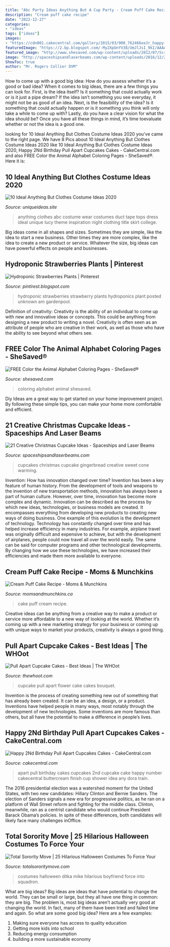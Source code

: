 ```yaml
---
title: "Abc Party Ideas Anything But A Cup Party - Cream Puff Cake Recipe"
description: "Cream puff cake recipe"
date: "2022-12-27"
categories:
- "ideas"
tags: ["ideas"]
images:
- "https://cdn001.cakecentral.com/gallery/2015/03/900_762466xeJr_happy-2nd-birthday-pull-apart-cupcakes-cakes.jpg"
featuredImage: "https://2.bp.blogspot.com/-My2XpUnYV38/UmJlJsI_9kI/AAAAAAAAAEQ/u1RyhLTd3CU/s1600/hydroponic+strawberries+plants+3.jpg"
featured_image: "http://www.shesaved.com/wp-content/uploads/2012/07/Screen-Shot-2018-05-30-at-7.51.10-AM.png"
image: "http://spaceshipsandlaserbeams.com/wp-content/uploads/2016/12/2-Gingerbread-House-Cupcakes.jpg"
ShowToc: true
author: "Mr. Rogers Collier DVM"
---
```



How to come up with a good big idea: How do you assess whether it’s a good or bad idea?
When it comes to big ideas, there are a few things you can look for. First, is the idea itself? Is it something that could actually work or is it just a pipe dream? If the idea isn’t something you see everyday, it might not be as good of an idea. Next, is the feasibility of the idea? Is it something that could actually happen or is it something you think will only take a while to come up with? Lastly, do you have a clear vision for what the idea should be? Once you have all these things in mind, it’s time toevaluate whether or not the idea is a good one.

	

		
looking for 10 Ideal Anything But Clothes Costume Ideas 2020 you've came to the right page. We have 8 Pics about 10 Ideal Anything But Clothes Costume Ideas 2020 like 10 Ideal Anything But Clothes Costume Ideas 2020, Happy 2Nd Birthday Pull Apart Cupcakes Cakes - CakeCentral.com and also FREE Color the Animal Alphabet Coloring Pages - SheSaved®. Here it is:
		
    
## 10 Ideal Anything But Clothes Costume Ideas 2020

<img loading=lazy src="https://www.uniqueideas.site/wp-content/uploads/what-to-wear-to-an-anything-but-clothes-party-duct-tape-tops-1.jpg" onerror="this.onerror=null;this.src='https://tse1.mm.bing.net/th?id=OIP.P-UvI2khRirRwLbXiJe5oAHaRk&amp;pid=15.1';" alt="10 Ideal Anything But Clothes Costume Ideas 2020">

_Source: uniqueideas.site_

>anything clothes abc costume wear costumes duct tape tops dress ideal unique lucy theme inspiration night clothing title skirt college. 

	

Big ideas come in all shapes and sizes. Sometimes they are simple, like the idea to start a new business. Other times they are more complex, like the idea to create a new product or service. Whatever the size, big ideas can have powerful effects on people and businesses.

    
## Hydroponic Strawberries Plants | Pinterest

<img loading=lazy src="https://2.bp.blogspot.com/-My2XpUnYV38/UmJlJsI_9kI/AAAAAAAAAEQ/u1RyhLTd3CU/s1600/hydroponic+strawberries+plants+3.jpg" onerror="this.onerror=null;this.src='https://tse2.mm.bing.net/th?id=OIP.WL4KsZFBbrkjKf1RVTWDCQHaEL&amp;pid=15.1';" alt="Hydroponic Strawberries Plants | Pinterest">

_Source: pintirest.blogspot.com_

>hydroponic strawberries strawberry plants hydroponics plant posted unknown am gardenpool. 

	

Definition of creativity:
Creativity is the ability of an individual to come up with new and innovative ideas or concepts. This could be anything from designing a new product to writing a novel. Creativity is often seen as an attribute of people who are creative in their work, as well as those who have the ability to see beyond what others see.

    
## FREE Color The Animal Alphabet Coloring Pages - SheSaved®

<img loading=lazy src="http://www.shesaved.com/wp-content/uploads/2012/07/Screen-Shot-2018-05-30-at-7.51.10-AM.png" onerror="this.onerror=null;this.src='https://tse1.mm.bing.net/th?id=OIP.HjsiXdcqgu-5ckkTEImQTQHaDD&amp;pid=15.1';" alt="FREE Color the Animal Alphabet Coloring Pages - SheSaved®">

_Source: shesaved.com_

>coloring alphabet animal shesaved. 

	

Diy Ideas are a great way to get started on your home improvement project. By following these simple tips, you can make your home more comfortable and efficient.

    
## 21 Creative Christmas Cupcake Ideas - Spaceships And Laser Beams

<img loading=lazy src="http://spaceshipsandlaserbeams.com/wp-content/uploads/2016/12/2-Gingerbread-House-Cupcakes.jpg" onerror="this.onerror=null;this.src='https://tse3.mm.bing.net/th?id=OIP.Ofg5p2ZRZHrJ0VD_xOB6VgHaLG&amp;pid=15.1';" alt="21 Creative Christmas Cupcake Ideas - Spaceships and Laser Beams">

_Source: spaceshipsandlaserbeams.com_

>cupcakes christmas cupcake gingerbread creative sweet cone warming. 

	

Invention: How has innovation changed over time?
Invention has been a key feature of human history. From the development of tools and weapons to the invention of new transportation methods, innovation has always been a part of human culture. However, over time, innovation has become more complex and dynamic. Innovation can be described as the process by which new ideas, technologies, or business models are created. It encompasses everything from developing new products to creating new ways of doing business.
One example of this evolution is the development of technology. Technology has constantly changed over time and has helped increase efficiency in many industries. For example, airplane travel was originally difficult and expensive to achieve, but with the development of airplanes, people could now travel all over the world easily. The same can be said for computer programs and other technological developments. By changing how we use these technologies, we have increased their efficiencies and made them more available to everyone.

    
## Cream Puff Cake Recipe - Moms &amp; Munchkins

<img loading=lazy src="https://www.momsandmunchkins.ca/wp-content/uploads/2012/09/cream-puff-cake-recipe-1.jpg" onerror="this.onerror=null;this.src='https://tse4.mm.bing.net/th?id=OIP.Zi_Anwr1ZNXVmgw9SKsCiQHaLH&amp;pid=15.1';" alt="Cream Puff Cake Recipe - Moms &amp; Munchkins">

_Source: momsandmunchkins.ca_

>cake puff cream recipe. 

	

Creative ideas can be anything from a creative way to make a product or service more affordable to a new way of looking at the world. Whether it’s coming up with a new marketing strategy for your business or coming up with unique ways to market your products, creativity is always a good thing.

    
## Pull Apart Cupcake Cakes - Best Ideas | The WHOot

<img loading=lazy src="https://cdn.thewhoot.com/wp-content/uploads/2018/01/Pull-Apart-Cupcake-Flower-Cake--550x802.jpg" onerror="this.onerror=null;this.src='https://tse3.mm.bing.net/th?id=OIP.viROnGlO0aVVVtpeS6yquQHaKz&amp;pid=15.1';" alt="Pull Apart Cupcake Cakes - Best Ideas | The WHOot">

_Source: thewhoot.com_

>cupcake pull apart flower cake cakes bouquet. 

	

Invention is the process of creating something new out of something that has already been created. It can be an idea, a design, or a product. Inventions have helped people in many ways, most notably through the development of new technologies. Some inventions are more famous than others, but all have the potential to make a difference in people’s lives.

    
## Happy 2Nd Birthday Pull Apart Cupcakes Cakes - CakeCentral.com

<img loading=lazy src="https://cdn001.cakecentral.com/gallery/2015/03/900_762466xeJr_happy-2nd-birthday-pull-apart-cupcakes-cakes.jpg" onerror="this.onerror=null;this.src='https://tse4.mm.bing.net/th?id=OIP.-Ju2efR7i5va83qZoDWlPwHaJ4&amp;pid=15.1';" alt="Happy 2Nd Birthday Pull Apart Cupcakes Cakes - CakeCentral.com">

_Source: cakecentral.com_

>apart pull birthday cakes cupcakes 2nd cupcake cake happy number cakecentral buttercream finish cup shower idea any dora train. 

	

The 2016 presidential election was a watershed moment for the United States, with two new candidates: Hillary Clinton and Bernie Sanders. The election of Sanders signals a new era for progressive politics, as he ran on a platform of Wall Street reform and fighting for the middle class. Clinton, meanwhile, ran as a centrist candidate who would continue President Barack Obama’s policies. In spite of these differences, both candidates will likely face many challenges inOffice.

    
## Total Sorority Move | 25 Hilarious Halloween Costumes To Force Your

<img loading=lazy src="http://cdn.totalfratmove.com/wp-content/uploads/2015/10/be475a160a858cc23202badadf7db2f2.jpeg" onerror="this.onerror=null;this.src='https://tse1.mm.bing.net/th?id=OIP.PirVzqDqWiexO4AInIH6nwHaJ4&amp;pid=15.1';" alt="Total Sorority Move | 25 Hilarious Halloween Costumes To Force Your">

_Source: totalsororitymove.com_

>costumes halloween ditka mike hilarious boyfriend force into squadron. 

	

What are big ideas?
Big ideas are ideas that have potential to change the world. They can be small or large, but they all have one thing in common: they are big. The problem is, most big ideas aren't actually very good at changing the world. In fact, many of them have been tried and failed time and again. So what are some good big idea? Here are a few examples: 
1. Making sure everyone has access to quality education 
2. Getting more kids into school 
3. Reducing energy consumption 
4. building a more sustainable economy 

